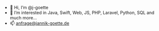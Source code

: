 - 👋 Hi, I’m @j-goette
- 👀 I’m interested in Java, Swift, Web, JS, PHP, Laravel, Python, SQL and much more...
- 📫 anfrage@jannik-goette.de

<!---
j-goette/j-goette is a ✨ special ✨ repository because its `README.md` (this file) appears on your GitHub profile.
You can click the Preview link to take a look at your changes.
--->
